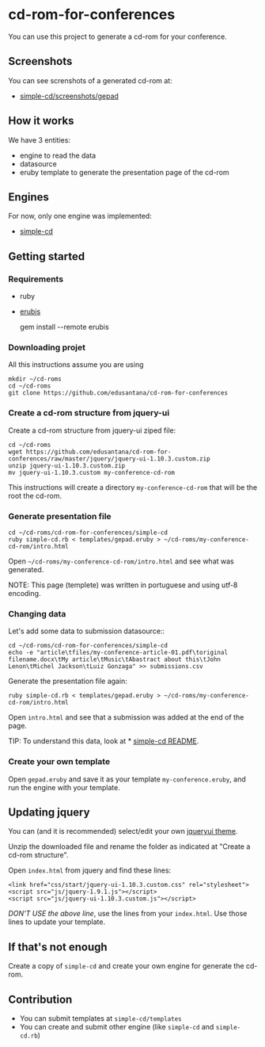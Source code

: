# cd-rom-for-conferences

You can use this project to generate a cd-rom for your conference. 

## Screenshots

You can see screnshots of a generated cd-rom at:

* [simple-cd/screenshots/gepad](https://github.com/edusantana/cd-rom-for-conferences/tree/master/simple-cd/screenshots/gepad/)

## How it works

We have 3 entities:

* engine to read the data
* datasource
* eruby template to generate the presentation page of the cd-rom

## Engines

For now, only one engine was implemented:

* [simple-cd](https://github.com/edusantana/cd-rom-for-conferences/blob/master/simple-cd/README.md)

## Getting started

### Requirements

* ruby
* [erubis](http://www.kuwata-lab.com/erubis/)

	gem install --remote erubis

### Downloading projet

All this instructions assume you are using 

	mkdir ~/cd-roms
	cd ~/cd-roms
	git clone https://github.com/edusantana/cd-rom-for-conferences

### Create a cd-rom structure from jquery-ui

Create a cd-rom structure from jquery-ui ziped file:

	cd ~/cd-roms
	wget https://github.com/edusantana/cd-rom-for-conferences/raw/master/jquery/jquery-ui-1.10.3.custom.zip
	unzip jquery-ui-1.10.3.custom.zip
	mv jquery-ui-1.10.3.custom my-conference-cd-rom

This instructions will create a directory `my-conference-cd-rom` that will
be the root the cd-rom.

### Generate presentation file

	cd ~/cd-roms/cd-rom-for-conferences/simple-cd
	ruby simple-cd.rb < templates/gepad.eruby > ~/cd-roms/my-conference-cd-rom/intro.html

Open `~/cd-roms/my-conference-cd-rom/intro.html` and see what was generated.

NOTE: This page (templete) was written in portuguese and using utf-8 encoding.

### Changing data

Let's add some data to submission datasource::

	cd ~/cd-roms/cd-rom-for-conferences/simple-cd
	echo -e "article\tfiles/my-conference-article-01.pdf\toriginal filename.docx\tMy article\tMusic\tAbastract about this\tJohn Lenon\tMichel Jackson\tLuiz Gonzaga" >> submissions.csv

Generate the presentation file again:

	ruby simple-cd.rb < templates/gepad.eruby > ~/cd-roms/my-conference-cd-rom/intro.html

Open `intro.html` and see that a submission was added at the end of the page.

TIP: To understand this data, look at * [simple-cd README](https://github.com/edusantana/cd-rom-for-conferences/blob/master/simple-cd/README.md).

### Create your own template

Open `gepad.eruby` and save it as your template `my-conference.eruby`, and run the
engine with your template.

## Updating jquery

You can (and it is recommended) select/edit your own [jqueryui theme](http://jqueryui.com/themeroller/#themeGallery).

Unzip the downloaded file and rename the folder as indicated at "Create a cd-rom structure".

Open `index.html` from jquery and find these lines:

	<link href="css/start/jquery-ui-1.10.3.custom.css" rel="stylesheet">
	<script src="js/jquery-1.9.1.js"></script>
	<script src="js/jquery-ui-1.10.3.custom.js"></script>

*DON'T USE the above line*, use the lines from your `index.html`. Use those lines 
to update your template.

## If that's not enough

Create a copy of `simple-cd` and create your own engine for generate the cd-rom.

## Contribution

* You can submit templates at `simple-cd/templates`
* You can create and submit other engine (like `simple-cd` and `simple-cd.rb`)
